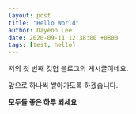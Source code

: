```yaml
---
layout: post
title: "Hello World"
author: Dayeon Lee
date: 2020-09-11 12:38:00 +0800
tags: [test, hello]
---
```


저의 첫 번째 깃헙 블로그의 게시글이네요. 

앞으로 하나씩 쌓아가도록 하겠습니다. 

**모두들 좋은 하루 되세요**
